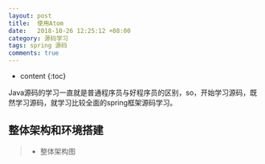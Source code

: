 ```yaml
---
layout: post
title:  使用Atom
date:   2018-10-26 12:25:12 +08:00
category: 源码学习
tags: spring 源码
comments: true
---
```


* content
{:toc}

Java源码的学习一直就是普通程序员与好程序员的区别，so，开始学习源码，既然学习源码，就学习比较全面的spring框架源码学习。




## 整体架构和环境搭建

>- 整体架构图
>

